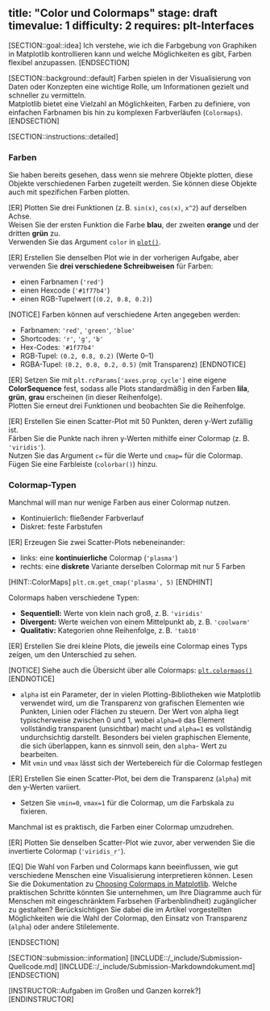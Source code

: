title: "Color und Colormaps"
stage: draft
timevalue: 1
difficulty: 2
requires: plt-Interfaces
---

[SECTION::goal::idea]
Ich verstehe, wie ich die Farbgebung von Graphiken in Matplotlib kontrollieren kann und welche
Möglichkeiten es gibt, Farben flexibel anzupassen.
[ENDSECTION]


[SECTION::background::default]
Farben spielen in der Visualisierung von Daten oder Konzepten eine wichtige Rolle, um Informationen
gezielt und schneller zu vermitteln.  
Matplotlib bietet eine Vielzahl an Möglichkeiten, Farben zu definiere, von einfachen Farbnamen bis
hin zu komplexen Farbverläufen (`Colormaps`).
[ENDSECTION]


[SECTION::instructions::detailed]
### Farben

Sie haben bereits gesehen, dass wenn sie mehrere Objekte plotten, diese Objekte verschiedenen Farben
zugeteilt werden.
Sie können diese Objekte auch mit spezifichen Farben plotten.

[ER] Plotten Sie drei Funktionen (z. B. `sin(x)`, `cos(x)`, `x^2`) auf derselben Achse.  
Weisen Sie der ersten Funktion die Farbe **blau**, 
der zweiten **orange** und der dritten **grün** zu.  
Verwenden Sie das Argument `color` in 
[`plot()`](https://matplotlib.org/stable/api/_as_gen/matplotlib.axes.Axes.plot.html#matplotlib.axes.Axes.plot).


[ER] Erstellen Sie denselben Plot wie in der vorherigen Aufgabe,
aber verwenden Sie **drei verschiedene Schreibweisen** für Farben:  
- einen Farbnamen (`'red'`)
- einen Hexcode (`'#1f77b4'`)
- einen RGB-Tupelwert (`(0.2, 0.8, 0.2)`)

[NOTICE]
Farben können auf verschiedene Arten angegeben werden:
- Farbnamen: `'red'`, `'green'`, `'blue'`
- Shortcodes: `'r'`, `'g'`, `'b'`
- Hex-Codes: `'#1f77b4'`
- RGB-Tupel: `(0.2, 0.8, 0.2)` (Werte 0–1)
- RGBA-Tupel: `(0.2, 0.8, 0.2, 0.5)` (mit Transparenz)
[ENDNOTICE]

[ER] Setzen Sie mit `plt.rcParams['axes.prop_cycle']` eine eigene **ColorSequence** fest,
sodass alle Plots standardmäßig in den Farben **lila**, **grün**, **grau** 
erscheinen (in dieser Reihenfolge).  
Plotten Sie erneut drei Funktionen und beobachten Sie die Reihenfolge.

[ER] Erstellen Sie einen Scatter-Plot mit 50 Punkten, deren y-Wert zufällig ist.  
Färben Sie die Punkte nach ihren y-Werten mithilfe einer Colormap (z. B. `'viridis'`).  
Nutzen Sie das Argument `c=` für die Werte und `cmap=` für die Colormap.  
Fügen Sie eine Farbleiste (`colorbar()`) hinzu.

### Colormap-Typen
Manchmal will man nur wenige Farben aus einer Colormap nutzen.  
- Kontinuierlich: fließender Farbverlauf  
- Diskret: feste Farbstufen

[ER] Erzeugen Sie zwei Scatter-Plots nebeneinander:  
- links: eine **kontinuierliche** Colormap (`'plasma'`)  
- rechts: eine **diskrete** Variante derselben Colormap mit nur 5 Farben

[HINT::ColorMaps]
`plt.cm.get_cmap('plasma', 5)`
[ENDHINT]

Colormaps haben verschiedene Typen:
- **Sequentiell:** Werte von klein nach groß, z. B. `'viridis'`  
- **Divergent:** Werte weichen von einem Mittelpunkt ab, z. B. `'coolwarm'`  
- **Qualitativ:** Kategorien ohne Reihenfolge, z. B. `'tab10'`  

[ER] Erstellen Sie drei kleine Plots, die jeweils eine Colormap eines Typs zeigen, um den Unterschied zu sehen.  

[NOTICE]
Siehe auch die Übersicht über alle Colormaps: [`plt.colormaps()`](https://matplotlib.org/stable/tutorials/colors/colormaps.html)
[ENDNOTICE]

- `alpha` ist ein Parameter, der in vielen Plotting-Bibliotheken wie Matplotlib verwendet wird, um die Transparenz von grafischen Elementen wie Punkten, Linien oder Flächen zu steuern. Der Wert von alpha liegt typischerweise zwischen 0 und 1, wobei `alpha=0` das Element vollständig transparent (unsichtbar) macht und `alpha=1` es vollständig undurchsichtig darstellt.
Besonders bei vielen graphischen Elemente, die sich überlappen, kann es sinnvoll sein, den `alpha`-
Wert zu bearbeiten.
- Mit `vmin` und `vmax` lässt sich der Wertebereich für die Colormap festlegen  

[ER] Erstellen Sie einen Scatter-Plot, bei dem die Transparenz (`alpha`) mit den y-Werten variiert.  
- Setzen Sie `vmin=0`, `vmax=1` für die Colormap, um die Farbskala zu fixieren.  

Manchmal ist es praktisch, die Farben einer Colormap umzudrehen.  

[ER] Plotten Sie denselben Scatter-Plot wie zuvor, aber verwenden Sie die invertierte Colormap (`'viridis_r'`).

[EQ] Die Wahl von Farben und Colormaps kann beeinflussen, wie gut verschiedene Menschen eine Visualisierung interpretieren können.
Lesen Sie die Dokumentation zu 
[Choosing Colormaps in Matplotlib](https://matplotlib.org/stable/users/explain/colors/colormaps.html).
Welche praktischen Schritte könnten Sie unternehmen, um Ihre Diagramme auch für Menschen mit
eingeschränktem Farbsehen (Farbenblindheit) zugänglicher zu gestalten?
Berücksichtigen Sie dabei die im Artikel vorgestellten Möglichkeiten wie die Wahl der Colormap, den
Einsatz von Transparenz (`alpha`) oder andere Stilelemente.

[ENDSECTION]


[SECTION::submission::information]
[INCLUDE::/_include/Submission-Quellcode.md]
[INCLUDE::/_include/Submission-Markdowndokument.md]
[ENDSECTION]

[INSTRUCTOR::Aufgaben im Großen und Ganzen korrek?]
[ENDINSTRUCTOR]
